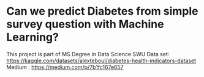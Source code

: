 
# Can we predict Diabetes from simple survey question with Machine Learning?
This project is part of MS Degree in Data Science SWU
Data set: https://kaggle.com/datasets/alexteboul/diabetes-health-indicators-dataset
Medium : https://medium.com/p/7b1fc167e657
